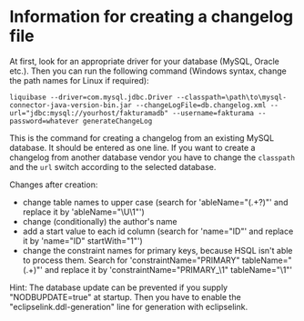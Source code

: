 # Information for creating a changelog file
At first, look for an appropriate driver for your database (MySQL, Oracle etc.). Then you can run the following command (Windows syntax, change the path names for Linux if required):

```
liquibase --driver=com.mysql.jdbc.Driver --classpath=\path\to\mysql-connector-java-version-bin.jar --changeLogFile=db.changelog.xml --url="jdbc:mysql://yourhost/fakturamadb" --username=fakturama --password=whatever generateChangeLog
```

This is the command for creating a changelog from an existing  MySQL database. It should be entered as one line. If you want to create a changelog from another database vendor you have to change the ``classpath`` and the ``url`` switch according to the selected database.  

Changes after creation:
* change table names to upper case (search for 'ableName="(.+?)"' and replace it by 'ableName="\U\1"')
* change (conditionally) the author's name
* add a start value to each id column (search for 'name="ID"' and replace it by 'name="ID" startWith="1"')
* change the constraint names for primary keys, because HSQL isn't able to process them. Search for 'constraintName="PRIMARY" tableName="(.+)"' and replace it by 'constraintName="PRIMARY_\1" tableName="\1"'

Hint: The database update can be prevented if you supply "NODBUPDATE=true" at startup. Then you have to enable the "eclipselink.ddl-generation" line for generation with eclipselink.
